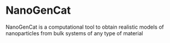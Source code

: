 # NanoGenCat
NanoGenCat is a computational tool to obtain realistic models of nanoparticles from bulk systems of any type of material
